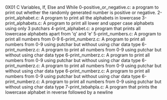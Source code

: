 0X01 C Variables, If, Else and While
0-positive_or_negative.c: a program to print out whether the randomly generated number is positive or negative.
2-print_alphabet.c: A program to print all the alphabets in lowercase
3-print_alphabets.c: A program to print all lower and upper case alphabets using only 3 putchars
4-print_alphabet.c: a program that prints all lowercase alphabets apart from 'q' and 'e'
5-print_numbers.c: A program to print all numbers from 0-9
6-print_numberz.c: A program to print all numbers from 0-9 using putchar but without using char data type
6-print_numberz.c: A program to print all numbers from 0-9 using putchar but without using char data type
6-print_numberz.c: A program to print all numbers from 0-9 using putchar but without using char data type
6-print_numberz.c: A program to print all numbers from 0-9 using putchar but without using char data type
6-print_numberz.c: A program to print all numbers from 0-9 using putchar but without using char data type
6-print_numberz.c: A program to print all numbers from 0-9 using putchar but without using char data type
7-print_tebahpla.c: A program that prints the lowercase alphabet in reverse followed by a newline
